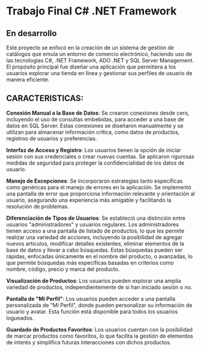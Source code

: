 # Trabajo Final C# .NET Framework
## En desarrollo

Este proyecto se enfocó en la creación de un sistema de gestión de catálogos que emula un entorno de comercio electrónico, haciendo uso de las tecnologías C#, .NET Framework, ADO .NET y SQL Server Management. El propósito principal fue diseñar una aplicación que permitiera a los usuarios explorar una tienda en línea y gestionar sus perfiles de usuario de manera eficiente.


## CARACTERISTICAS:

**Conexión Manual a la Base de Datos**: 
Se crearon conexiones desde cero, incluyendo el uso de consultas embebidas, para acceder a una base de datos en SQL Server. Estas conexiones se diseñaron manualmente y se utilizan para almacenar información crítica, como datos de productos, registros de usuarios y preferencias.

**Interfaz de Acceso y Registro**: 
Los usuarios tienen la opción de iniciar sesión con sus credenciales o crear nuevas cuentas. Se aplicaron rigurosas medidas de seguridad para proteger la confidencialidad de los datos de usuario.

**Manejo de Excepciones**:
Se incorporaron estrategias tanto específicas como genéricas para el manejo de errores en la aplicación. Se implementó una pantalla de error que proporciona información relevante y orientación al usuario, asegurando una experiencia más amigable y facilitando la resolución de problemas.

**Diferenciación de Tipos de Usuarios**: 
Se estableció una distinción entre usuarios "administradores" y usuarios regulares. Los administradores tienen acceso a una pantalla de listado de productos, lo que les permite realizar una variedad de acciones, incluyendo la posibilidad de agregar nuevos artículos, modificar detalles existentes, eliminar elementos de la base de datos y llevar a cabo búsquedas. Estas búsquedas pueden ser rápidas, enfocadas únicamente en el nombre del producto, o avanzadas, lo que permite búsquedas más específicas basadas en criterios como nombre, código, precio y marca del producto.

**Visualización de Productos**:
Los usuarios pueden explorar una amplia variedad de productos, independientemente de si han iniciado sesión o no.

**Pantalla de "Mi Perfil"**:
Los usuarios pueden acceder a una pantalla personalizada de "Mi Perfil", donde pueden personalizar su información de usuario y avatar. Esta función está disponible para todos los usuarios logueados.

**Guardado de Productos Favoritos**: 
Los usuarios cuentan con la posibilidad de marcar productos como favoritos, lo que facilita la gestión de elementos de interés y simplifica futuras interacciones con dichos productos.
